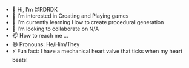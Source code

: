 - 👋 Hi, I’m @RDRDK
- 👀 I’m interested in Creating and Playing games
- 🌱 I’m currently learning How to create procedural generation
- 💞️ I’m looking to collaborate on N/A
- 📫 How to reach me ...
- 😄 Pronouns: He/Him/They
- ⚡ Fun fact: I have a mechanical heart valve that ticks when my heart beats!

<!---
RDRDK/RDRDK is a ✨ special ✨ repository because its `README.md` (this file) appears on your GitHub profile.
You can click the Preview link to take a look at your changes.
--->
